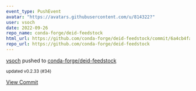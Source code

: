 ```yaml
---
event_type: PushEvent
avatar: "https://avatars.githubusercontent.com/u/814322?"
user: vsoch
date: 2022-09-26
repo_name: conda-forge/deid-feedstock
html_url: https://github.com/conda-forge/deid-feedstock/commit/6a4cb4fa0baca4d2851f62563edf8544d56f9897
repo_url: https://github.com/conda-forge/deid-feedstock
---
```


<a href='https://github.com/vsoch' target='_blank'>vsoch</a> pushed to <a href='https://github.com/conda-forge/deid-feedstock' target='_blank'>conda-forge/deid-feedstock</a>

<small>updated v0.2.33 (#34)</small>

<a href='https://github.com/conda-forge/deid-feedstock/commit/6a4cb4fa0baca4d2851f62563edf8544d56f9897' target='_blank'>View Commit</a>